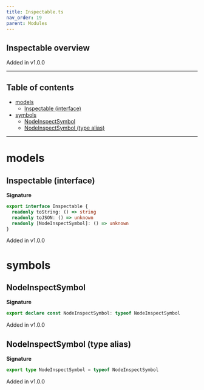```yaml
---
title: Inspectable.ts
nav_order: 19
parent: Modules
---
```


## Inspectable overview

Added in v1.0.0

---

<h2 class="text-delta">Table of contents</h2>

- [models](#models)
  - [Inspectable (interface)](#inspectable-interface)
- [symbols](#symbols)
  - [NodeInspectSymbol](#nodeinspectsymbol)
  - [NodeInspectSymbol (type alias)](#nodeinspectsymbol-type-alias)

---

# models

## Inspectable (interface)

**Signature**

```ts
export interface Inspectable {
  readonly toString: () => string
  readonly toJSON: () => unknown
  readonly [NodeInspectSymbol]: () => unknown
}
```

Added in v1.0.0

# symbols

## NodeInspectSymbol

**Signature**

```ts
export declare const NodeInspectSymbol: typeof NodeInspectSymbol
```

Added in v1.0.0

## NodeInspectSymbol (type alias)

**Signature**

```ts
export type NodeInspectSymbol = typeof NodeInspectSymbol
```

Added in v1.0.0
